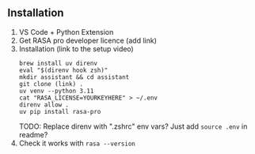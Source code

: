 ## Installation

1. VS Code + Python Extension
1. Get RASA pro developer licence (add link)
1. Installation (link to the setup video)
    ```OSX
    brew install uv direnv
    eval "$(direnv hook zsh)"
    mkdir assistant && cd assistant
    git clone (link) .
    uv venv --python 3.11
    cat "RASA_LICENSE=YOURKEYHERE" > ~/.env
    direnv allow .
    uv pip install rasa-pro
    ```
    TODO: Replace direnv with ".zshrc" env vars? Just add `source .env` in readme? 
1. Check it works with `rasa --version`
